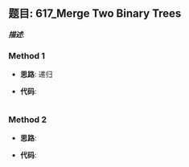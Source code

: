 ## 题目: 617_Merge Two Binary Trees

***描述***: 

### Method 1

- **思路**: 递归

  

- **代码**:

  ```python
  
  ```

  







### Method 2

- **思路**:

  

- **代码**:

  ```python 
  
  ```

  

